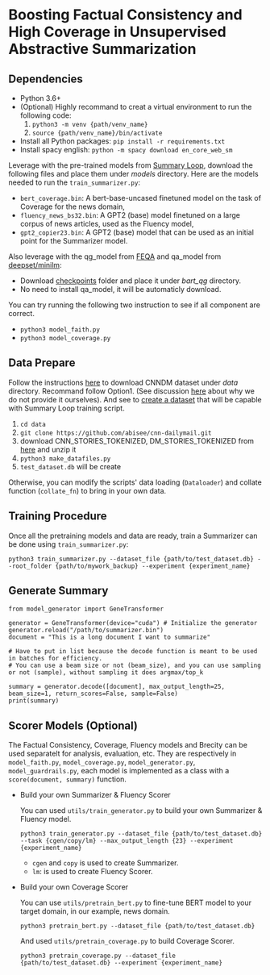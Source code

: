 # Boosting Factual Consistency and High Coverage in Unsupervised Abstractive Summarization

## Dependencies
- Python 3.6+
- (Optional) Highly recommand to creat a virtual environment to run the following code:
    1. `python3 -m venv {path/venv_name}`
    2. `source {path/venv_name}/bin/activate`
- Install all Python packages: `pip install -r requirements.txt`
- Install spacy english: `python -m spacy download en_core_web_sm`

Leverage with the pre-trained models from [Summary Loop](https://github.com/CannyLab/summary_loop/releases/tag/v0.1), download the following files and place them under _models_ directory. Here are the models needed to run the `train_summarizer.py`:
- `bert_coverage.bin`: A bert-base-uncased finetuned model on the task of Coverage for the news domain,
- `fluency_news_bs32.bin`: A GPT2 (base) model finetuned on a large corpus of news articles, used as the Fluency model,
- `gpt2_copier23.bin`: A GPT2 (base) model that can be used as an initial point for the Summarizer model.

Also leverage with the qg_model from [FEQA](https://github.com/esdurmus/feqa) and qa_model from [deepset/minilm](https://huggingface.co/deepset/minilm-uncased-squad2):
- Download [checkpoints](https://drive.google.com/drive/folders/1GrnfJxaK35O2IEevv4VbiwYSwxBQVI2X) folder and place it under _bart_qg_ directory.
- No need to install qa_model, it will be automaticly download.

You can try running the following two instruction to see if all component are correct.
- `python3 model_faith.py`
- `python3 model_coverage.py`

## Data Prepare
Follow the instructions [here](https://github.com/JafferWilson/Process-Data-of-CNN-DailyMail) to download CNNDM dataset under _data_ directory. Recommand follow Option1. (See discussion [here](https://github.com/abisee/cnn-dailymail/issues/9) about why we do not provide it ourselves). And see to [create a dataset](https://github.com/CannyLab/summary_loop/blob/master/Dataset%20SQLite3%20Example.ipynb) that will be capable with Summary Loop training script. 
1. `cd data`
2. `git clone https://github.com/abisee/cnn-dailymail.git`
3. download CNN_STORIES_TOKENIZED, DM_STORIES_TOKENIZED from [here](https://github.com/JafferWilson/Process-Data-of-CNN-DailyMail) and unzip it
4. `python3 make_datafiles.py`
5. `test_dataset.db` will be create

Otherwise, you can modify the scripts' data loading (`Dataloader`) and collate function (`collate_fn`) to bring in your own data.

## Training Procedure
Once all the pretraining models and data are ready, train a Summarizer can be done using `train_summarizer.py`:
```
python3 train_summarizer.py --dataset_file {path/to/test_dataset.db} --root_folder {path/to/mywork_backup} --experiment {experiment_name}
```

## Generate Summary
```
from model_generator import GeneTransformer

generator = GeneTransformer(device="cuda") # Initialize the generator
generator.reload("/path/to/summarizer.bin")
document = "This is a long document I want to summarize"

# Have to put in list because the decode function is meant to be used in batches for efficiency.
# You can use a beam size or not (beam_size), and you can use sampling or not (sample), without sampling it does argmax/top_k

summary = generator.decode([document], max_output_length=25, beam_size=1, return_scores=False, sample=False)
print(summary)
```

## Scorer Models (Optional)
The Factual Consistency, Coverage, Fluency models and Brecity can be used separatelt for analysis, evaluation, etc. They are respectively in `model_faith.py`, `model_coverage.py`, `model_generator.py`, `model_guardrails.py`, each model is implemented as a class with a `score(document, summary)` function. 

- Build your own Summarizer & Fluency Scorer

    You can used `utils/train_generator.py` to build your own Summarizer & Fluency model. 
    ```
    python3 train_generator.py --dataset_file {path/to/test_dataset.db} --task {cgen/copy/lm} --max_output_length {23} --experiment {experiment_name}
    ```
    - `cgen` and `copy` is used to create Summarizer.
    - `lm`: is used to create Fluency Scorer.

- Build your own Coverage Scorer

    You can use `utils/pretrain_bert.py` to fine-tune BERT model to your target domain, in our example, news domain.
    ```
    python3 pretrain_bert.py --dataset_file {path/to/test_dataset.db}
    ```
    And used `utils/pretrain_coverage.py` to build Coverage Scorer.
    ```
    python3 pretrain_coverage.py --dataset_file {path/to/test_dataset.db} --experiment {experiment_name}
    ```